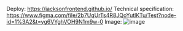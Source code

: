 Deploy: https://jacksonfrontend.github.io/
Technical specification: https://www.figma.com/file/2b7UqUrTs4R8JQoYutlKTu/Test?node-id=1%3A2&t=yg6VYghVOH9N1m9w-0
Image: ![image](https://user-images.githubusercontent.com/76242236/214303278-cfe76e6a-69e6-4dc3-bdc6-1cf018aab14d.png)

